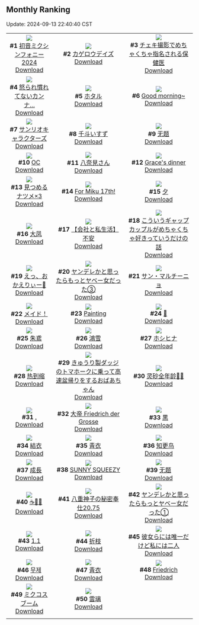 ## Monthly Ranking
Update: 2024-09-13 22:40:40 CST

|      |      |      |
| :----: | :----: | :----: |
| ![](https://i.pixiv.re/c/240x480/img-master/img/2024/08/16/00/30/07/121525173_p0_master1200.jpg)<br>**#1** [初音ミクシンフォニー2024](https://www.pixiv.net/artworks/121525173)<br>[Download](https://i.pixiv.re/img-original/img/2024/08/16/00/30/07/121525173_p0.jpg) | ![](https://i.pixiv.re/c/240x480/img-master/img/2024/08/15/12/30/03/121506139_p0_master1200.jpg)<br>**#2** [カゲロウデイズ](https://www.pixiv.net/artworks/121506139)<br>[Download](https://i.pixiv.re/img-original/img/2024/08/15/12/30/03/121506139_p0.png) | ![](https://i.pixiv.re/c/240x480/img-master/img/2024/08/16/08/30/02/121532156_p0_master1200.jpg)<br>**#3** [チェキ撮影でめちゃくちゃ指名される保健医](https://www.pixiv.net/artworks/121532156)<br>[Download](https://i.pixiv.re/img-original/img/2024/08/16/08/30/02/121532156_p0.jpg) |
| ![](https://i.pixiv.re/c/240x480/img-master/img/2024/08/16/18/37/11/121544317_p0_master1200.jpg)<br>**#4** [怒られ慣れてないカンナ…](https://www.pixiv.net/artworks/121544317)<br>[Download](https://i.pixiv.re/img-original/img/2024/08/16/18/37/11/121544317_p0.png) | ![](https://i.pixiv.re/c/240x480/img-master/img/2024/08/15/00/00/12/121493874_p0_master1200.jpg)<br>**#5** [ホタル](https://www.pixiv.net/artworks/121493874)<br>[Download](https://i.pixiv.re/img-original/img/2024/08/15/00/00/12/121493874_p0.jpg) | ![](https://i.pixiv.re/c/240x480/img-master/img/2024/08/16/00/00/25/121523921_p0_master1200.jpg)<br>**#6** [Good morning~](https://www.pixiv.net/artworks/121523921)<br>[Download](https://i.pixiv.re/img-original/img/2024/08/16/00/00/25/121523921_p0.jpg) |
| ![](https://i.pixiv.re/c/240x480/img-master/img/2024/08/17/00/01/38/121555597_p0_master1200.jpg)<br>**#7** [サンリオキャラクターズ](https://www.pixiv.net/artworks/121555597)<br>[Download](https://i.pixiv.re/img-original/img/2024/08/17/00/01/38/121555597_p0.png) | ![](https://i.pixiv.re/c/240x480/img-master/img/2024/08/16/00/00/16/121523870_p0_master1200.jpg)<br>**#8** [千斗いすず](https://www.pixiv.net/artworks/121523870)<br>[Download](https://i.pixiv.re/img-original/img/2024/08/16/00/00/16/121523870_p0.jpg) | ![](https://i.pixiv.re/c/240x480/img-master/img/2024/08/16/19/46/23/121546405_p0_master1200.jpg)<br>**#9** [无题](https://www.pixiv.net/artworks/121546405)<br>[Download](https://i.pixiv.re/img-original/img/2024/08/16/19/46/23/121546405_p0.jpg) |
| ![](https://i.pixiv.re/c/240x480/img-master/img/2024/08/16/00/00/41/121523981_p0_master1200.jpg)<br>**#10** [OC](https://www.pixiv.net/artworks/121523981)<br>[Download](https://i.pixiv.re/img-original/img/2024/08/16/00/00/41/121523981_p0.jpg) | ![](https://i.pixiv.re/c/240x480/img-master/img/2024/08/17/00/50/11/121557422_p0_master1200.jpg)<br>**#11** [八奈見さん](https://www.pixiv.net/artworks/121557422)<br>[Download](https://i.pixiv.re/img-original/img/2024/08/17/00/50/11/121557422_p0.png) | ![](https://i.pixiv.re/c/240x480/img-master/img/2024/08/14/03/06/07/121468483_p0_master1200.jpg)<br>**#12** [Grace's dinner](https://www.pixiv.net/artworks/121468483)<br>[Download](https://i.pixiv.re/img-original/img/2024/08/14/03/06/07/121468483_p0.jpg) |
| ![](https://i.pixiv.re/c/240x480/img-master/img/2024/08/16/08/52/59/121532438_p0_master1200.jpg)<br>**#13** [見つめるナツメ×3](https://www.pixiv.net/artworks/121532438)<br>[Download](https://i.pixiv.re/img-original/img/2024/08/16/08/52/59/121532438_p0.jpg) | ![](https://i.pixiv.re/c/240x480/img-master/img/2024/08/18/20/45/21/121615912_p0_master1200.jpg)<br>**#14** [For Miku 17th!](https://www.pixiv.net/artworks/121615912)<br>[Download](https://i.pixiv.re/img-original/img/2024/08/18/20/45/21/121615912_p0.jpg) | ![](https://i.pixiv.re/c/240x480/img-master/img/2024/08/15/01/13/40/121496311_p0_master1200.jpg)<br>**#15** [夕](https://www.pixiv.net/artworks/121496311)<br>[Download](https://i.pixiv.re/img-original/img/2024/08/15/01/13/40/121496311_p0.jpg) |
| ![](https://i.pixiv.re/c/240x480/img-master/img/2024/08/16/02/39/50/121527987_p0_master1200.jpg)<br>**#16** [大凤](https://www.pixiv.net/artworks/121527987)<br>[Download](https://i.pixiv.re/img-original/img/2024/08/16/02/39/50/121527987_p0.jpg) | ![](https://i.pixiv.re/c/240x480/img-master/img/2024/08/16/12/00/12/121535499_p0_master1200.jpg)<br>**#17** [【会社と私生活】不安](https://www.pixiv.net/artworks/121535499)<br>[Download](https://i.pixiv.re/img-original/img/2024/08/16/12/00/12/121535499_p0.jpg) | ![](https://i.pixiv.re/c/240x480/img-master/img/2024/08/16/00/03/03/121524229_p0_master1200.jpg)<br>**#18** [こういうギャップカップルがめちゃくちゃ好きっていうだけの話](https://www.pixiv.net/artworks/121524229)<br>[Download](https://i.pixiv.re/img-original/img/2024/08/16/00/03/03/121524229_p0.jpg) |
| ![](https://i.pixiv.re/c/240x480/img-master/img/2024/08/16/00/14/45/121524685_p0_master1200.jpg)<br>**#19** [えっ、おかえりぃー🍺](https://www.pixiv.net/artworks/121524685)<br>[Download](https://i.pixiv.re/img-original/img/2024/08/16/00/14/45/121524685_p0.png) | ![](https://i.pixiv.re/c/240x480/img-master/img/2024/08/16/00/01/32/121524102_p0_master1200.jpg)<br>**#20** [ヤンデレかと思ったらもっとヤベー女だった③](https://www.pixiv.net/artworks/121524102)<br>[Download](https://i.pixiv.re/img-original/img/2024/08/16/00/01/32/121524102_p0.png) | ![](https://i.pixiv.re/c/240x480/img-master/img/2024/08/16/19/51/50/121546541_p0_master1200.jpg)<br>**#21** [サン・マルチーニョ](https://www.pixiv.net/artworks/121546541)<br>[Download](https://i.pixiv.re/img-original/img/2024/08/16/19/51/50/121546541_p0.jpg) |
| ![](https://i.pixiv.re/c/240x480/img-master/img/2024/08/16/00/00/26/121523926_p0_master1200.jpg)<br>**#22** [メイド！](https://www.pixiv.net/artworks/121523926)<br>[Download](https://i.pixiv.re/img-original/img/2024/08/16/00/00/26/121523926_p0.jpg) | ![](https://i.pixiv.re/c/240x480/img-master/img/2024/08/14/13/11/18/121477002_p0_master1200.jpg)<br>**#23** [Painting](https://www.pixiv.net/artworks/121477002)<br>[Download](https://i.pixiv.re/img-original/img/2024/08/14/13/11/18/121477002_p0.jpg) | ![](https://i.pixiv.re/c/240x480/img-master/img/2024/08/16/11/47/30/121535216_p0_master1200.jpg)<br>**#24** [👑](https://www.pixiv.net/artworks/121535216)<br>[Download](https://i.pixiv.re/img-original/img/2024/08/16/11/47/30/121535216_p0.png) |
| ![](https://i.pixiv.re/c/240x480/img-master/img/2024/08/14/00/00/05/121463916_p0_master1200.jpg)<br>**#25** [朱鳶](https://www.pixiv.net/artworks/121463916)<br>[Download](https://i.pixiv.re/img-original/img/2024/08/14/00/00/05/121463916_p0.jpg) | ![](https://i.pixiv.re/c/240x480/img-master/img/2024/08/15/18/25/58/121512856_p0_master1200.jpg)<br>**#26** [鴻雪](https://www.pixiv.net/artworks/121512856)<br>[Download](https://i.pixiv.re/img-original/img/2024/08/15/18/25/58/121512856_p0.jpg) | ![](https://i.pixiv.re/c/240x480/img-master/img/2024/08/16/20/49/36/121548605_p0_master1200.jpg)<br>**#27** [ホシヒナ](https://www.pixiv.net/artworks/121548605)<br>[Download](https://i.pixiv.re/img-original/img/2024/08/16/20/49/36/121548605_p0.jpg) |
| ![](https://i.pixiv.re/c/240x480/img-master/img/2024/08/16/23/59/59/121555281_p0_master1200.jpg)<br>**#28** [热到缩](https://www.pixiv.net/artworks/121555281)<br>[Download](https://i.pixiv.re/img-original/img/2024/08/16/23/59/59/121555281_p0.png) | ![](https://i.pixiv.re/c/240x480/img-master/img/2024/08/16/20/29/07/121547902_p0_master1200.jpg)<br>**#29** [きゅうり製ダッジのトマホークに乗って高速盆帰りをするおばあちゃん](https://www.pixiv.net/artworks/121547902)<br>[Download](https://i.pixiv.re/img-original/img/2024/08/16/20/29/07/121547902_p0.jpg) | ![](https://i.pixiv.re/c/240x480/img-master/img/2024/08/16/00/00/55/121524018_p0_master1200.jpg)<br>**#30** [灵砂全年龄🍓🍓](https://www.pixiv.net/artworks/121524018)<br>[Download](https://i.pixiv.re/img-original/img/2024/08/16/00/00/55/121524018_p0.jpg) |
| ![](https://i.pixiv.re/c/240x480/img-master/img/2024/08/15/00/00/30/121493961_p0_master1200.jpg)<br>**#31** [.](https://www.pixiv.net/artworks/121493961)<br>[Download](https://i.pixiv.re/img-original/img/2024/08/15/00/00/30/121493961_p0.jpg) | ![](https://i.pixiv.re/c/240x480/img-master/img/2024/08/17/20/44/27/121581222_p0_master1200.jpg)<br>**#32** [大帝 Friedrich der Grosse](https://www.pixiv.net/artworks/121581222)<br>[Download](https://i.pixiv.re/img-original/img/2024/08/17/20/44/27/121581222_p0.jpg) | ![](https://i.pixiv.re/c/240x480/img-master/img/2024/08/16/23/20/40/121553926_p0_master1200.jpg)<br>**#33** [黒](https://www.pixiv.net/artworks/121553926)<br>[Download](https://i.pixiv.re/img-original/img/2024/08/16/23/20/40/121553926_p0.jpg) |
| ![](https://i.pixiv.re/c/240x480/img-master/img/2024/08/16/00/30/42/121524907_p0_master1200.jpg)<br>**#34** [結衣](https://www.pixiv.net/artworks/121524907)<br>[Download](https://i.pixiv.re/img-original/img/2024/08/16/00/30/42/121524907_p0.png) | ![](https://i.pixiv.re/c/240x480/img-master/img/2024/08/16/19/28/18/121515791_p0_master1200.jpg)<br>**#35** [青衣](https://www.pixiv.net/artworks/121515791)<br>[Download](https://i.pixiv.re/img-original/img/2024/08/16/19/28/18/121515791_p0.jpg) | ![](https://i.pixiv.re/c/240x480/img-master/img/2024/08/17/22/40/05/121585447_p0_master1200.jpg)<br>**#36** [知更鸟](https://www.pixiv.net/artworks/121585447)<br>[Download](https://i.pixiv.re/img-original/img/2024/08/17/22/40/05/121585447_p0.jpg) |
| ![](https://i.pixiv.re/c/240x480/img-master/img/2024/08/18/00/16/53/121589374_p0_master1200.jpg)<br>**#37** [成長](https://www.pixiv.net/artworks/121589374)<br>[Download](https://i.pixiv.re/img-original/img/2024/08/18/00/16/53/121589374_p0.jpg) | ![](https://i.pixiv.re/c/240x480/img-master/img/2024/08/14/01/13/56/121466363_p0_master1200.jpg)<br>**#38** [SUNNY SQUEEZY](https://www.pixiv.net/artworks/121466363)<br>[Download](https://i.pixiv.re/img-original/img/2024/08/14/01/13/56/121466363_p0.jpg) | ![](https://i.pixiv.re/c/240x480/img-master/img/2024/08/14/19/13/35/121484747_p0_master1200.jpg)<br>**#39** [无题](https://www.pixiv.net/artworks/121484747)<br>[Download](https://i.pixiv.re/img-original/img/2024/08/14/19/13/35/121484747_p0.jpg) |
| ![](https://i.pixiv.re/c/240x480/img-master/img/2024/08/17/00/15/36/121556288_p0_master1200.jpg)<br>**#40** [☕🌸✨](https://www.pixiv.net/artworks/121556288)<br>[Download](https://i.pixiv.re/img-original/img/2024/08/17/00/15/36/121556288_p0.jpg) | ![](https://i.pixiv.re/c/240x480/img-master/img/2024/08/14/00/39/47/121465484_p0_master1200.jpg)<br>**#41** [八重神子の秘密奉仕20.75](https://www.pixiv.net/artworks/121465484)<br>[Download](https://i.pixiv.re/img-original/img/2024/08/14/00/39/47/121465484_p0.jpg) | ![](https://i.pixiv.re/c/240x480/img-master/img/2024/08/14/00/01/56/121464184_p0_master1200.jpg)<br>**#42** [ヤンデレかと思ったらもっとヤベー女だった①](https://www.pixiv.net/artworks/121464184)<br>[Download](https://i.pixiv.re/img-original/img/2024/08/14/00/01/56/121464184_p0.png) |
| ![](https://i.pixiv.re/c/240x480/img-master/img/2024/08/17/14/48/37/121571675_p0_master1200.jpg)<br>**#43** [1.1](https://www.pixiv.net/artworks/121571675)<br>[Download](https://i.pixiv.re/img-original/img/2024/08/17/14/48/37/121571675_p0.png) | ![](https://i.pixiv.re/c/240x480/img-master/img/2024/08/15/15/06/17/121509043_p0_master1200.jpg)<br>**#44** [折枝](https://www.pixiv.net/artworks/121509043)<br>[Download](https://i.pixiv.re/img-original/img/2024/08/15/15/06/17/121509043_p0.jpg) | ![](https://i.pixiv.re/c/240x480/img-master/img/2024/08/16/18/05/01/121543428_p0_master1200.jpg)<br>**#45** [彼女らには唯一だけど私には二人](https://www.pixiv.net/artworks/121543428)<br>[Download](https://i.pixiv.re/img-original/img/2024/08/16/18/05/01/121543428_p0.png) |
| ![](https://i.pixiv.re/c/240x480/img-master/img/2024/08/15/11/51/45/121505235_p0_master1200.jpg)<br>**#46** [무제](https://www.pixiv.net/artworks/121505235)<br>[Download](https://i.pixiv.re/img-original/img/2024/08/15/11/51/45/121505235_p0.jpg) | ![](https://i.pixiv.re/c/240x480/img-master/img/2024/08/15/15/29/04/121509521_p0_master1200.jpg)<br>**#47** [青衣](https://www.pixiv.net/artworks/121509521)<br>[Download](https://i.pixiv.re/img-original/img/2024/08/15/15/29/04/121509521_p0.jpg) | ![](https://i.pixiv.re/c/240x480/img-master/img/2024/08/30/09/57/10/121505073_p0_master1200.jpg)<br>**#48** [Friedrich](https://www.pixiv.net/artworks/121505073)<br>[Download](https://i.pixiv.re/img-original/img/2024/08/30/09/57/10/121505073_p0.jpg) |
| ![](https://i.pixiv.re/c/240x480/img-master/img/2024/08/16/04/00/55/121529093_p0_master1200.jpg)<br>**#49** [ミクコスブーム](https://www.pixiv.net/artworks/121529093)<br>[Download](https://i.pixiv.re/img-original/img/2024/08/16/04/00/55/121529093_p0.png) | ![](https://i.pixiv.re/c/240x480/img-master/img/2024/08/18/18/00/10/121610364_p0_master1200.jpg)<br>**#50** [雲璃](https://www.pixiv.net/artworks/121610364)<br>[Download](https://i.pixiv.re/img-original/img/2024/08/18/18/00/10/121610364_p0.jpg) |
|      |
